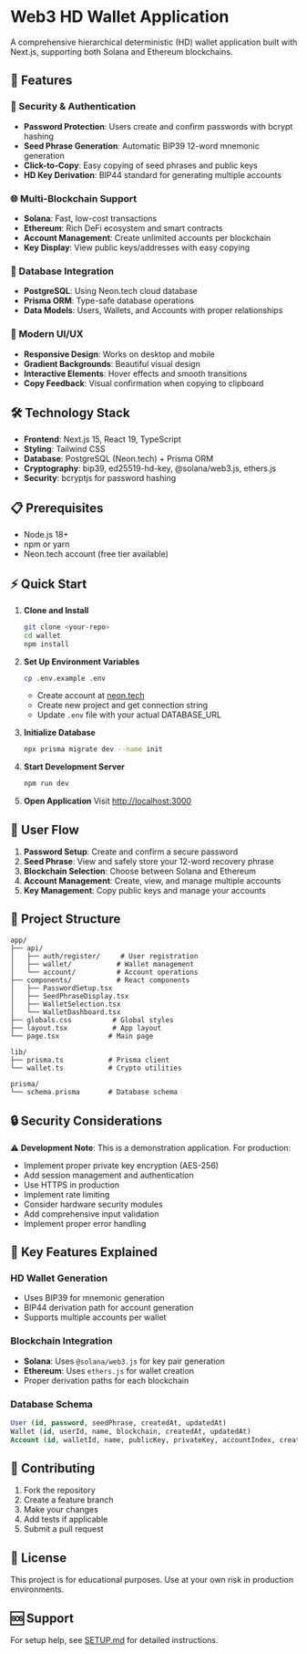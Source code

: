 # Web3 HD Wallet Application

A comprehensive hierarchical deterministic (HD) wallet application built with Next.js, supporting both Solana and Ethereum blockchains.

## 🚀 Features

### 🔐 Security & Authentication
- **Password Protection**: Users create and confirm passwords with bcrypt hashing
- **Seed Phrase Generation**: Automatic BIP39 12-word mnemonic generation
- **Click-to-Copy**: Easy copying of seed phrases and public keys
- **HD Key Derivation**: BIP44 standard for generating multiple accounts

### 🌐 Multi-Blockchain Support
- **Solana**: Fast, low-cost transactions
- **Ethereum**: Rich DeFi ecosystem and smart contracts
- **Account Management**: Create unlimited accounts per blockchain
- **Key Display**: View public keys/addresses with easy copying

### 💾 Database Integration
- **PostgreSQL**: Using Neon.tech cloud database
- **Prisma ORM**: Type-safe database operations
- **Data Models**: Users, Wallets, and Accounts with proper relationships

### 🎨 Modern UI/UX
- **Responsive Design**: Works on desktop and mobile
- **Gradient Backgrounds**: Beautiful visual design
- **Interactive Elements**: Hover effects and smooth transitions
- **Copy Feedback**: Visual confirmation when copying to clipboard

## 🛠️ Technology Stack

- **Frontend**: Next.js 15, React 19, TypeScript
- **Styling**: Tailwind CSS
- **Database**: PostgreSQL (Neon.tech) + Prisma ORM
- **Cryptography**: bip39, ed25519-hd-key, @solana/web3.js, ethers.js
- **Security**: bcryptjs for password hashing

## 📋 Prerequisites

- Node.js 18+ 
- npm or yarn
- Neon.tech account (free tier available)

## ⚡ Quick Start

1. **Clone and Install**
   ```bash
   git clone <your-repo>
   cd wallet
   npm install
   ```

2. **Set Up Environment Variables**
   ```bash
   cp .env.example .env
   ```
   - Create account at [neon.tech](https://neon.tech)
   - Create new project and get connection string
   - Update `.env` file with your actual DATABASE_URL

3. **Initialize Database**
   ```bash
   npx prisma migrate dev --name init
   ```

4. **Start Development Server**
   ```bash
   npm run dev
   ```

5. **Open Application**
   Visit [http://localhost:3000](http://localhost:3000)

## 🔄 User Flow

1. **Password Setup**: Create and confirm a secure password
2. **Seed Phrase**: View and safely store your 12-word recovery phrase
3. **Blockchain Selection**: Choose between Solana and Ethereum
4. **Account Management**: Create, view, and manage multiple accounts
5. **Key Management**: Copy public keys and manage your accounts

## 📁 Project Structure

```
app/
├── api/
│   ├── auth/register/     # User registration
│   ├── wallet/           # Wallet management
│   └── account/          # Account operations
├── components/           # React components
│   ├── PasswordSetup.tsx
│   ├── SeedPhraseDisplay.tsx
│   ├── WalletSelection.tsx
│   └── WalletDashboard.tsx
├── globals.css          # Global styles
├── layout.tsx           # App layout
└── page.tsx            # Main page

lib/
├── prisma.ts           # Prisma client
└── wallet.ts           # Crypto utilities

prisma/
└── schema.prisma       # Database schema
```

## 🔒 Security Considerations

⚠️ **Development Note**: This is a demonstration application. For production:

- Implement proper private key encryption (AES-256)
- Add session management and authentication
- Use HTTPS in production
- Implement rate limiting
- Consider hardware security modules
- Add comprehensive input validation
- Implement proper error handling

## 🌟 Key Features Explained

### HD Wallet Generation
- Uses BIP39 for mnemonic generation
- BIP44 derivation path for account generation
- Supports multiple accounts per wallet

### Blockchain Integration
- **Solana**: Uses `@solana/web3.js` for key pair generation
- **Ethereum**: Uses `ethers.js` for wallet creation
- Proper derivation paths for each blockchain

### Database Schema
```sql
User (id, password, seedPhrase, createdAt, updatedAt)
Wallet (id, userId, name, blockchain, createdAt, updatedAt)
Account (id, walletId, name, publicKey, privateKey, accountIndex, createdAt, updatedAt)
```

## 🤝 Contributing

1. Fork the repository
2. Create a feature branch
3. Make your changes
4. Add tests if applicable
5. Submit a pull request

## 📄 License

This project is for educational purposes. Use at your own risk in production environments.

## 🆘 Support

For setup help, see [SETUP.md](./SETUP.md) for detailed instructions.
